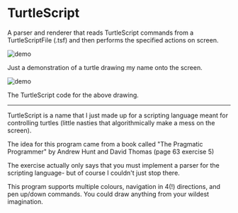 # TurtleScript
A parser and renderer that reads TurtleScript commands from a TurtleScriptFile (.tsf) and then performs the specified actions on screen.

![demo](https://github.com/Nytra/TurtleScript/blob/master/demo1.gif)

Just a demonstration of a turtle drawing my name onto the screen.

![demo](https://github.com/Nytra/TurtleScript/blob/master/yeah_it_supports_comments.PNG)

The TurtleScript code for the above drawing.

---

TurtleScript is a name that I just made up for a scripting language meant for controlling turtles (little nasties that algorithmically make a mess on the screen).

The idea for this program came from a book called "The Pragmatic Programmer" by Andrew Hunt and David Thomas (page 63 exercise 5)

The exercise actually only says that you must implement a parser for the scripting language- but of course I couldn't just stop there. 

This program supports multiple colours, navigation in 4(!) directions, and pen up/down commands. You could draw anything from your wildest imagination.
